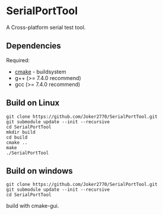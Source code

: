 # SerialPortTool
A  Cross-platform serial test tool.

## Dependencies
Required:
* [cmake](http://www.cmake.org) - buildsystem
* g++ (>= 7.4.0 recommend)
* gcc (>= 7.4.0 recommend)

## Build on Linux
~~~
git clone https://github.com/Joker2770/SerialPortTool.git
git submodule update --init --recursive
cd SerialPortTool
mkdir build
cd build
cmake ..
make
./SerialPortTool
~~~

## Build on windows
~~~
git clone https://github.com/Joker2770/SerialPortTool.git
git submodule update --init --recursive
cd SerialPortTool
~~~
build with cmake-gui.
